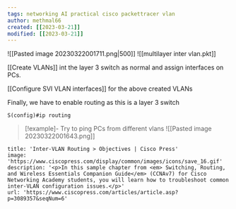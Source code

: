 ```yaml
---
tags: networking AI practical cisco packettracer vlan
author: methmal66
created: [[2023-03-21]]
modified: [[2023-03-21]]
---
```

![[Pasted image 20230322001711.png|500]]
![[multilayer inter vlan.pkt]]

[[Create VLANs]] int the layer 3 switch as normal and assign interfaces on PCs.

[[Configure SVI VLAN interfaces]] for the above created VLANs

Finally, we have to enable routing as this is a layer 3 switch
```cisco
S(config)#ip routing
```

>[!example]- Try to ping PCs from different vlans
>![[Pasted image 20230322001643.png]]

```embed
title: 'Inter-VLAN Routing > Objectives | Cisco Press'
image: 'https://www.ciscopress.com/display/common/images/icons/save_16.gif'
description: '<p>In this sample chapter from <em> Switching, Routing, and Wireless Essentials Companion Guide</em> (CCNAv7) for Cisco Networking Academy students, you will learn how to troubleshoot common inter-VLAN configuration issues.</p>'
url: 'https://www.ciscopress.com/articles/article.asp?p=3089357&seqNum=6'
```

